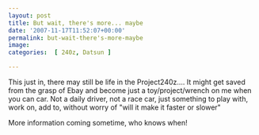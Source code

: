 ```yaml
---
layout: post
title: But wait, there's more... maybe
date: '2007-11-17T11:52:07+00:00'
permalink: but-wait-there's-more-maybe
image: 
categories:  [ 240z, Datsun ]

---
```

This just in, there may still be life in the Project240z.... It might get saved from the grasp of Ebay and become just a toy/project/wrench on me when you can car. Not a daily driver, not a race car, just something to play with, work on, add to, without worry of "will it make it faster or slower"

More information coming sometime, who knows when!
